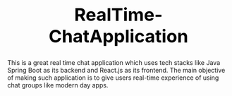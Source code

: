 <h1 style="font-size:40px; color:black; font-weight:bold; text-align:center;">
  RealTime-ChatApplication
</h1>
This is a great real time chat application which uses tech stacks like Java Spring Boot as its backend and React.js as its frontend. The main objective of making such application is to give users real-time experience of using chat groups like modern day apps.
